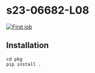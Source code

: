 # s23-06682-L08

[![First job](https://github.com/seonghwh/s23-06682-L08/actions/workflows/my-workflow.yaml/badge.svg)](https://github.com/seonghwh/s23-06682-L08/actions/workflows/my-workflow.yaml)

## Installation
    cd pkg
    pip install .